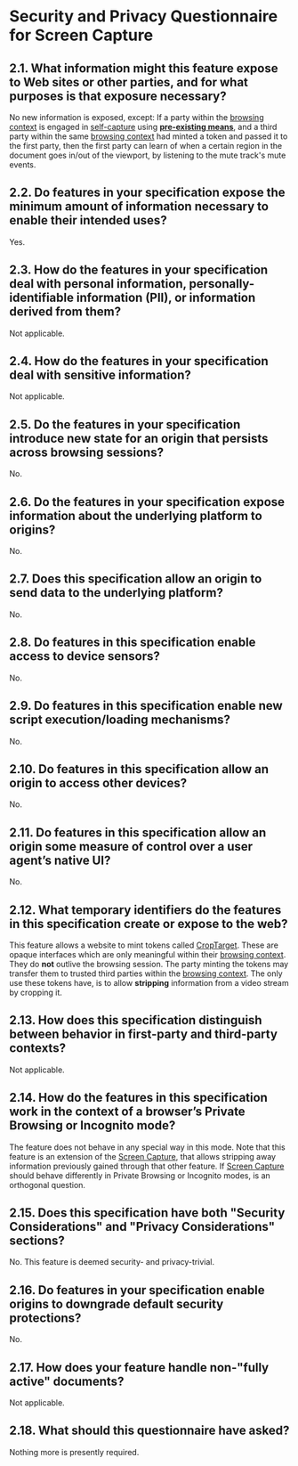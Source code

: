 # Security and Privacy Questionnaire for Screen Capture

## 2.1. What information might this feature expose to Web sites or other parties, and for what purposes is that exposure necessary?
No new information is exposed, except:
If a party within the [browsing context](https://html.spec.whatwg.org/multipage/browsers.html#browsing-context) is engaged in [self-capture](https://w3c.github.io/mediacapture-region/#dfn-self-capture) using **[pre-existing means](https://www.w3.org/TR/screen-capture/)**, and a third party within the same [browsing context](https://html.spec.whatwg.org/multipage/browsers.html#browsing-context) had minted a token and passed it to the first party, then the first party can learn of when a certain region in the document goes in/out of the viewport, by listening to the mute track's mute events.

## 2.2. Do features in your specification expose the minimum amount of information necessary to enable their intended uses?
Yes.

## 2.3. How do the features in your specification deal with personal information, personally-identifiable information (PII), or information derived from them?
Not applicable.

## 2.4. How do the features in your specification deal with sensitive information?
Not applicable.

## 2.5. Do the features in your specification introduce new state for an origin that persists across browsing sessions?
No.

## 2.6. Do the features in your specification expose information about the underlying platform to origins?
No. 

## 2.7. Does this specification allow an origin to send data to the underlying platform?
No.

## 2.8. Do features in this specification enable access to device sensors?
No.

## 2.9. Do features in this specification enable new script execution/loading mechanisms?
No.

## 2.10. Do features in this specification allow an origin to access other devices?
No.

## 2.11. Do features in this specification allow an origin some measure of control over a user agent’s native UI?
No.

## 2.12. What temporary identifiers do the features in this specification create or expose to the web?
This feature allows a website to mint tokens called [CropTarget](https://w3c.github.io/mediacapture-region/#crop-target). These are opaque interfaces which are only meaningful within their [browsing context](https://html.spec.whatwg.org/multipage/browsers.html#browsing-context). They do **not** outlive the browsing session. The party minting the tokens may transfer them to trusted third parties within the [browsing context](https://html.spec.whatwg.org/multipage/browsers.html#browsing-context). The only use these tokens have, is to allow **stripping** information from a video stream by cropping it.

## 2.13. How does this specification distinguish between behavior in first-party and third-party contexts?
Not applicable.

## 2.14. How do the features in this specification work in the context of a browser’s Private Browsing or Incognito mode?
The feature does not behave in any special way in this mode.
Note that this feature is an extension of the [Screen Capture](https://www.w3.org/TR/screen-capture/), that allows stripping away information previously gained through that other feature. If [Screen Capture](https://www.w3.org/TR/screen-capture/) should behave differently in Private Browsing or Incognito modes, is an orthogonal question.

## 2.15. Does this specification have both "Security Considerations" and "Privacy Considerations" sections?
No. This feature is deemed security- and privacy-trivial.

## 2.16. Do features in your specification enable origins to downgrade default security protections?
No.

## 2.17. How does your feature handle non-"fully active" documents?
Not applicable.

## 2.18. What should this questionnaire have asked?
Nothing more is presently required.
